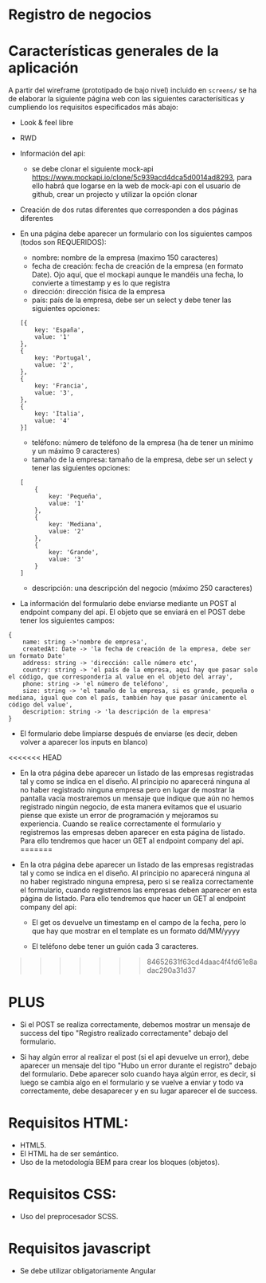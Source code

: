 # Registro de negocios

# Características generales de la aplicación

A partir del wireframe (prototipado de bajo nivel) incluido en `screens/` se ha de elaborar la siguiente página web con las siguientes caracterísiticas y cumpliendo los requisitos especificados más abajo:

- Look & feel libre

- RWD

- Información del api:

  - se debe clonar el siguiente mock-api https://www.mockapi.io/clone/5c939acd4dca5d0014ad8293, para ello habrá que logarse en la web de mock-api con el usuario de github, crear un projecto y utilizar la opción clonar

- Creación de dos rutas diferentes que corresponden a dos páginas diferentes

- En una página debe aparecer un formulario con los siguientes campos (todos son REQUERIDOS):
    - nombre: nombre de la empresa (maximo 150 caracteres)
    - fecha de creación: fecha de creación de la empresa (en formato Date). Ojo aquí, que el mockapi aunque le mandéis una fecha, lo convierte a timestamp y es lo que registra
    - dirección: dirección física de la empresa
    - país: país de la empresa, debe ser un select y debe tener las siguientes opciones:

    ```
    [{
        key: 'España',
        value: '1'
    },
    {
        key: 'Portugal',
        value: '2',
    }, 
    {
        key: 'Francia',
        value: '3',
    },
    {
        key: 'Italia',
        value: '4'
    }]

    ```

    - teléfono: número de teléfono de la empresa (ha de tener un mínimo y un máximo 9 caracteres)
    - tamaño de la empresa: tamaño de la empresa, debe ser un select y tener las siguientes opciones:

    ```
    [
        {
            key: 'Pequeña',
            value: '1'
        }, 
        {
            key: 'Mediana',
            value: '2'
        },
        {
            key: 'Grande',
            value: '3'
        }
    ]

    ```
    - descripción: una descripción del negocio (máximo 250 caracteres)

- La información del formulario debe enviarse mediante un POST al endpoint company del api. El objeto que se enviará en el POST debe tener los siguientes campos:

```
{
    name: string ->'nombre de empresa',
    createdAt: Date -> 'la fecha de creación de la empresa, debe ser un formato Date'
    address: string -> 'dirección: calle número etc',
    country: string -> 'el país de la empresa, aquí hay que pasar solo el código, que correspondería al value en el objeto del array',
    phone: string -> 'el número de teléfono',
    size: string -> 'el tamaño de la empresa, si es grande, pequeña o mediana, igual que con el país, también hay que pasar únicamente el código del value',
    description: string -> 'la descripción de la empresa'
}
```

- El formulario debe limpiarse después de enviarse (es decir, deben volver a aparecer los inputs en blanco)

<<<<<<< HEAD
- En la otra página debe aparecer un listado de las empresas registradas tal y como se indica en el diseño. Al principio no aparecerá ninguna al no haber registrado ninguna empresa pero en lugar de mostrar la pantalla vacía mostraremos un mensaje que indique que aún no hemos registrado ningún negocio, de esta manera evitamos que el usuario piense que existe un error de programación y mejoramos su experiencia. Cuando se realice correctamente el formulario y registremos las empresas deben aparecer en esta página de listado. Para ello tendremos que hacer un GET al endpoint company del api.
=======
- En la otra página debe aparecer un listado de las empresas registradas tal y como se indica en el diseño. Al principio no aparecerá ninguna al no haber registrado ninguna empresa, pero si se realiza correctamente el formulario, cuando registremos las empresas deben aparecer en esta página de listado. Para ello tendremos que hacer un GET al endpoint company del api:

    - El get os devuelve un timestamp en el campo de la fecha, pero lo que hay que mostrar en el template es un formato dd/MM/yyyy

    - El teléfono debe tener un guión cada 3 caracteres.
>>>>>>> 84652631f63cd4daac4f4fd61e8adac290a31d37

# PLUS

- Si el POST se realiza correctamente, debemos mostrar un mensaje de success del tipo "Registro realizado correctamente" debajo del formulario.

- Si hay algún error al realizar el post (si el api devuelve un error), debe aparecer un mensaje del tipo "Hubo un error durante el registro" debajo del formulario. Debe aparecer solo cuando haya algún error, es decir, si luego se cambia algo en el formulario y se vuelve a enviar y todo va correctamente, debe desaparecer y en su lugar aparecer el de success.

# Requisitos HTML:

- HTML5.
- El HTML ha de ser semántico.
- Uso de la metodología BEM para crear los bloques (objetos).

# Requisitos CSS:

- Uso del preprocesador SCSS.

# Requisitos javascript

- Se debe utilizar obligatoriamente Angular

